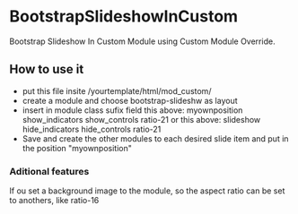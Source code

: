 # BootstrapSlideshowInCustom
Bootstrap Slideshow In Custom Module using Custom Module Override.

## How to use it
- put this file insite /yourtemplate/html/mod_custom/
- create a module and choose bootstrap-slideshw as layout
- insert in module class sufix field this above:
 myownposition show_indicators show_controls ratio-21
or this above:
 slideshow hide_indicators hide_controls ratio-21
 - Save and create the other modules to each desired slide item and put in the position "myownposition"
 
 
### Aditional features
If ou set a background image to the module, so the aspect ratio can be set to anothers, like  ratio-16
